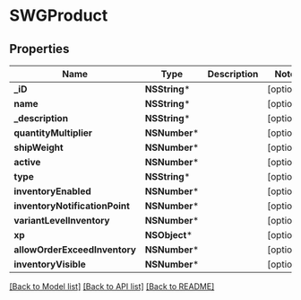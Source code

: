 # SWGProduct

## Properties
Name | Type | Description | Notes
------------ | ------------- | ------------- | -------------
**_iD** | **NSString*** |  | [optional] 
**name** | **NSString*** |  | [optional] 
**_description** | **NSString*** |  | [optional] 
**quantityMultiplier** | **NSNumber*** |  | [optional] 
**shipWeight** | **NSNumber*** |  | [optional] 
**active** | **NSNumber*** |  | [optional] 
**type** | **NSString*** |  | [optional] 
**inventoryEnabled** | **NSNumber*** |  | [optional] 
**inventoryNotificationPoint** | **NSNumber*** |  | [optional] 
**variantLevelInventory** | **NSNumber*** |  | [optional] 
**xp** | **NSObject*** |  | [optional] 
**allowOrderExceedInventory** | **NSNumber*** |  | [optional] 
**inventoryVisible** | **NSNumber*** |  | [optional] 

[[Back to Model list]](../README.md#documentation-for-models) [[Back to API list]](../README.md#documentation-for-api-endpoints) [[Back to README]](../README.md)


